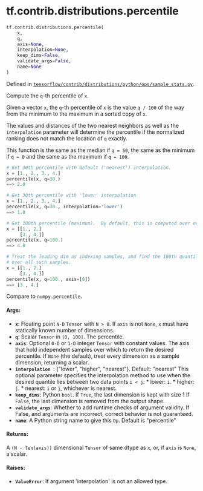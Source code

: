 <div itemscope itemtype="http://developers.google.com/ReferenceObject">
<meta itemprop="name" content="tf.contrib.distributions.percentile" />
</div>

# tf.contrib.distributions.percentile

``` python
tf.contrib.distributions.percentile(
    x,
    q,
    axis=None,
    interpolation=None,
    keep_dims=False,
    validate_args=False,
    name=None
)
```



Defined in [`tensorflow/contrib/distributions/python/ops/sample_stats.py`](https://www.tensorflow.org/code/tensorflow/contrib/distributions/python/ops/sample_stats.py).

Compute the `q`-th percentile of `x`.

Given a vector `x`, the `q`-th percentile of `x` is the value `q / 100` of the
way from the minimum to the maximum in a sorted copy of `x`.

The values and distances of the two nearest neighbors as well as the
`interpolation` parameter will determine the percentile if the normalized
ranking does not match the location of `q` exactly.

This function is the same as the median if `q = 50`, the same as the minimum
if `q = 0` and the same as the maximum if `q = 100`.


```python
# Get 30th percentile with default ('nearest') interpolation.
x = [1., 2., 3., 4.]
percentile(x, q=30.)
==> 2.0

# Get 30th percentile with 'lower' interpolation
x = [1., 2., 3., 4.]
percentile(x, q=30., interpolation='lower')
==> 1.0

# Get 100th percentile (maximum).  By default, this is computed over every dim
x = [[1., 2.]
     [3., 4.]]
percentile(x, q=100.)
==> 4.0

# Treat the leading dim as indexing samples, and find the 100th quantile (max)
# over all such samples.
x = [[1., 2.]
     [3., 4.]]
percentile(x, q=100., axis=[0])
==> [3., 4.]
```

Compare to `numpy.percentile`.

#### Args:

* <b>`x`</b>:  Floating point `N-D` `Tensor` with `N > 0`.  If `axis` is not `None`,
    `x` must have statically known number of dimensions.
* <b>`q`</b>:  Scalar `Tensor` in `[0, 100]`. The percentile.
* <b>`axis`</b>:  Optional `0-D` or `1-D` integer `Tensor` with constant values.
    The axis that hold independent samples over which to return the desired
    percentile.  If `None` (the default), treat every dimension as a sample
    dimension, returning a scalar.
* <b>`interpolation `</b>: {"lower", "higher", "nearest"}.  Default: "nearest"
    This optional parameter specifies the interpolation method to
    use when the desired quantile lies between two data points `i < j`:
      * lower: `i`.
      * higher: `j`.
      * nearest: `i` or `j`, whichever is nearest.
* <b>`keep_dims`</b>:  Python `bool`. If `True`, the last dimension is kept with size 1
    If `False`, the last dimension is removed from the output shape.
* <b>`validate_args`</b>:  Whether to add runtime checks of argument validity.
    If False, and arguments are incorrect, correct behavior is not guaranteed.
* <b>`name`</b>:  A Python string name to give this `Op`.  Default is "percentile"


#### Returns:

A `(N - len(axis))` dimensional `Tensor` of same dtype as `x`, or, if
  `axis` is `None`, a scalar.


#### Raises:

* <b>`ValueError`</b>:  If argument 'interpolation' is not an allowed type.